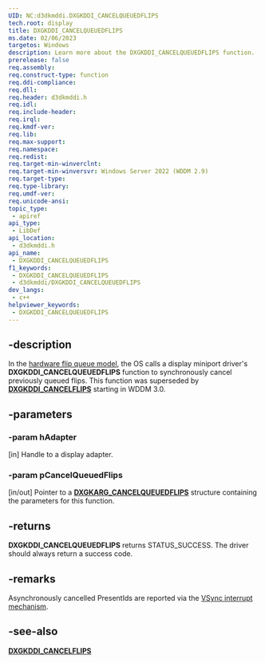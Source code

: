 ```yaml
---
UID: NC:d3dkmddi.DXGKDDI_CANCELQUEUEDFLIPS
tech.root: display
title: DXGKDDI_CANCELQUEUEDFLIPS
ms.date: 02/06/2023
targetos: Windows
description: Learn more about the DXGKDDI_CANCELQUEUEDFLIPS function.
prerelease: false
req.assembly: 
req.construct-type: function
req.ddi-compliance: 
req.dll: 
req.header: d3dkmddi.h
req.idl: 
req.include-header: 
req.irql: 
req.kmdf-ver: 
req.lib: 
req.max-support: 
req.namespace: 
req.redist: 
req.target-min-winverclnt:  
req.target-min-winversvr: Windows Server 2022 (WDDM 2.9)
req.target-type: 
req.type-library: 
req.umdf-ver: 
req.unicode-ansi: 
topic_type:
 - apiref
api_type:
 - LibDef
api_location:
 - d3dkmddi.h
api_name:
 - DXGKDDI_CANCELQUEUEDFLIPS
f1_keywords:
 - DXGKDDI_CANCELQUEUEDFLIPS
 - d3dkmddi/DXGKDDI_CANCELQUEUEDFLIPS
dev_langs:
 - c++
helpviewer_keywords:
 - DXGKDDI_CANCELQUEUEDFLIPS
---
```


## -description

In the [hardware flip queue model](/windows-hardware/drivers/display/hardware-flip-queue), the OS calls a display miniport driver's **DXGKDDI_CANCELQUEUEDFLIPS** function to synchronously cancel previously queued flips. This function was superseded by [**DXGKDDI_CANCELFLIPS**](nc-d3dkmddi-dxgkddi_cancelflips.md) starting in WDDM 3.0.

## -parameters

### -param hAdapter

[in] Handle to a display adapter.

### -param pCancelQueuedFlips

[in/out] Pointer to a [**DXGKARG_CANCELQUEUEDFLIPS**](ns-d3dkmddi-dxgkarg_cancelqueuedflips.md) structure containing the parameters for this function.

## -returns

**DXGKDDI_CANCELQUEUEDFLIPS** returns STATUS_SUCCESS. The driver should always return a success code.

## -remarks

Asynchronously cancelled PresentIds are reported via the [VSync interrupt mechanism](/windows-hardware/drivers/display/hardware-flip-queue#specifying-vsync-interrupt-behavior).

## -see-also

[**DXGKDDI_CANCELFLIPS**](nc-d3dkmddi-dxgkddi_cancelflips.md)
